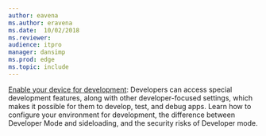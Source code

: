 ```yaml
---
author: eavena
ms.author: eravena
ms.date:  10/02/2018
ms.reviewer: 
audience: itpromanager: dansimp
ms.prod: edge
ms.topic: include
---
```


[Enable your device for development](/windows/uwp/get-started/enable-your-device-for-development): Developers can access special development features, along with other developer-focused settings, which makes it possible for them to develop, test, and debug apps. Learn how to configure your environment for development, the difference between Developer Mode and sideloading, and the security risks of Developer mode.